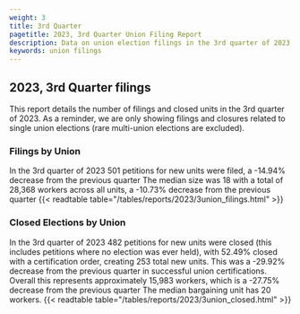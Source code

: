 ```yaml
---
weight: 3
title: 3rd Quarter
pagetitle: 2023, 3rd Quarter Union Filing Report
description: Data on union election filings in the 3rd quarter of 2023
keywords: union filings
---
```


## 2023, 3rd Quarter filings

This report details the number of filings and closed units in the 3rd quarter of 2023. As a reminder, we are only showing filings and closures related to single union elections (rare multi-union elections are excluded).

### Filings by Union
In the 3rd quarter of 2023 501 petitions for new units were filed, a -14.94% decrease from the previous quarter The median size was 18 with a total of 28,368 workers across all units, a -10.73% decrease from the previous quarter
{{< readtable table="/tables/reports/2023/3union_filings.html" >}}

### Closed Elections by Union
In the 3rd quarter of 2023 482 petitions for new units were closed (this includes petitions where no election was ever held), with 52.49% closed with a certification order, creating 253 total new units. This was a -29.92% decrease from the previous quarter in successful union certifications. Overall this represents approximately 15,983 workers, which is a -27.75% decrease from the previous quarter The median bargaining unit has 20 workers.
{{< readtable table="/tables/reports/2023/3union_closed.html" >}}
